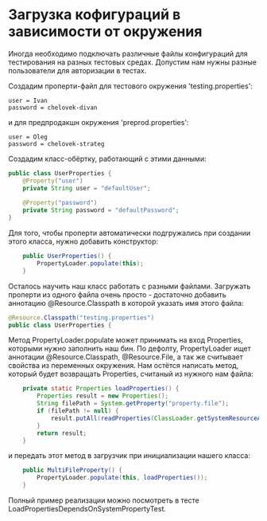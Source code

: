 # Загрузка кофигураций  в зависимости от окружения

Иногда необходимо подключать различные файлы конфигураций для тестирования на разных тестовых средах.
Допустим нам нужны разные пользователи для авторизации в тестах. 

Создадим проперти-файл для тестового окружения 'testing.properties':
```properties
user = Ivan
password = chelovek-divan
```
и для предпродакшн окружения 'preprod.properties':
```properties
user = Oleg
password = chelovek-strateg
```

Создадим класс-обёртку, работающий с этими данными:
```java
public class UserProperties {
	@Property("user")
	private String user = "defaultUser";
	
	@Property("password")
	private String password = "defaultPassword";
}
```

Для того, чтобы проперти автоматически подгружались при создании этого класса, нужно добавить конструктор:
```java
	public UserProperties() {
		PropertyLoader.populate(this);
	}
```

Осталось научить наш класс работать с разными файлами. Загружать проперти из одного файла очень просто - достаточно
добавить аннотацию @Resource.Classpath в которой указать имя этого файла:
```java
@Resource.Classpath("testing.properties")
public class UserProperties {
```

Метод PropertyLoader.populate может принимать на вход Properties, которыми нужно заполнить наш бин. По дефолту,
PropertyLoader ищет аннотации @Resource.Classpath, @Resource.File, а так же считывает свойства из переменных окружения.
Нам остётся написать метод, который будет возвращать Properties, считаный из нужного нам файла:
```java
	private static Properties loadProperties() {
		Properties result = new Properties();
		String filePath = System.getProperty("property.file");
		if (filePath != null) {
			result.putAll(readProperties(ClassLoader.getSystemResourceAsStream(filePath)));
		}
		return result;
	}
```

и передать этот метод в загрузчик при инициализации нашего класса:
```java
	public MultiFileProperty() {
		PropertyLoader.populate(this, loadProperties());
	}
```

Полный пример реализации можно посмотреть в тесте LoadPropertiesDependsOnSystemPropertyTest.